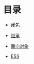 #  目录
* [闭包](js/闭包及其作用 "The greatest guide in the world")
* [继承](js/继承的实现方式及比较)
* [面向对象](js/面向对象)

* [ES6](js/ES6)

